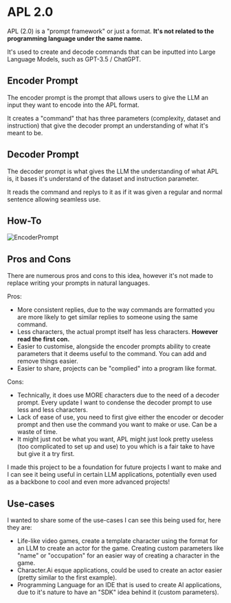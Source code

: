 # APL 2.0

APL (2.0) is a "prompt framework" or just a format. **It's not related to the programming language under the same name.**

It's used to create and decode commands that can be inputted into Large Language Models, such as GPT-3.5 / ChatGPT.

## Encoder Prompt

The encoder prompt is the prompt that allows users to give the LLM an input they want to encode into the APL format.

It creates a "command" that has three parameters (complexity, dataset and instruction) that give the decoder prompt an understanding of what it's meant to be.

## Decoder Prompt

The decoder prompt is what gives the LLM the understanding of what APL is, it bases it's understand of the dataset and instruction parameter.

It reads the command and replys to it as if it was given a regular and normal sentence allowing seamless use.

## How-To

![EncoderPrompt](https://github.com/triple-alt/apl-pf/assets/149606011/e94bced9-68d0-4e98-9831-cf1e9232360a)


## Pros and Cons


There are numerous pros and cons to this idea, however it's not made to replace writing your prompts in natural languages.

Pros:
- More consistent replies, due to the way commands are formatted you are more likely to get similar replies to someone using the same command.
- Less characters, the actual prompt itself has less characters. **However read the first con.**
- Easier to customise, alongside the encoder prompts ability to create parameters that it deems useful to the command. You can add and remove things easier.
- Easier to share, projects can be "complied" into a program like format.

Cons:
- Technically, it does use MORE characters due to the need of a decoder prompt. Every update I want to condense the decoder prompt to use less and less characters.
- Lack of ease of use, you need to first give either the encoder or decoder prompt and then use the command you want to make or use. Can be a waste of time.
- It might just not be what you want, APL might just look pretty useless (too complicated to set up and use) to you which is a fair take to have but give it a try first.

I made this project to be a foundation for future projects I want to make and I can see it being useful in certain LLM applications, potentially even used as a backbone to cool and even more advanced projects!

## Use-cases

I wanted to share some of the use-cases I can see this being used for, here they are:

- Life-like video games, create a template character using the format for an LLM to create an actor for the game. Creating custom parameters like "name" or "occupation" for an easier way of creating a character in the game.
- Character.Ai esque applications, could be used to create an actor easier (pretty similar to the first example).
- Programming Language for an IDE that is used to create AI applications, due to it's nature to have an "SDK" idea behind it (custom parameters).
